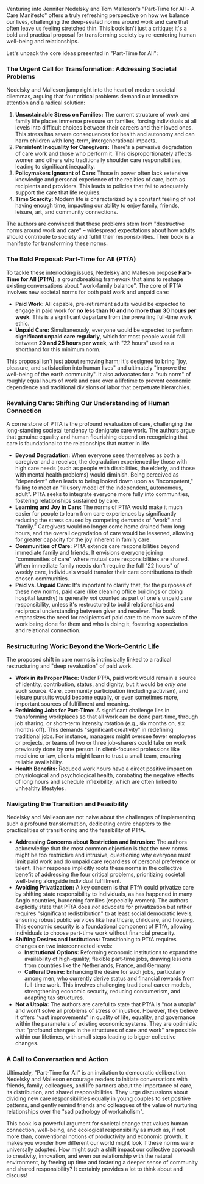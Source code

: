Venturing into Jennifer Nedelsky and Tom Malleson's "Part-Time for All - A Care Manifesto" offers a truly refreshing perspective on how we balance our lives, challenging the deep-seated norms around work and care that often leave us feeling stretched thin. This book isn't just a critique; it's a bold and practical proposal for transforming society by re-centering human well-being and relationships.

Let's unpack the core ideas presented in "Part-Time for All":

### The Urgent Call for Transformation: Addressing Societal Problems

Nedelsky and Malleson jump right into the heart of modern societal dilemmas, arguing that four critical problems demand our immediate attention and a radical solution:

1. **Unsustainable Stress on Families:** The current structure of work and family life places immense pressure on families, forcing individuals at all levels into difficult choices between their careers and their loved ones. This stress has severe consequences for health and autonomy and can harm children with long-term, intergenerational impacts.
2. **Persistent Inequality for Caregivers:** There's a pervasive degradation of care work and those who perform it. This disproportionately affects women and others who traditionally shoulder care responsibilities, leading to significant inequality.
3. **Policymakers Ignorant of Care:** Those in power often lack extensive knowledge and personal experience of the realities of care, both as recipients and providers. This leads to policies that fail to adequately support the care that life requires.
4. **Time Scarcity:** Modern life is characterized by a constant feeling of not having enough time, impacting our ability to enjoy family, friends, leisure, art, and community connections.

The authors are convinced that these problems stem from "destructive norms around work and care" – widespread expectations about how adults should contribute to society and fulfill their responsibilities. Their book is a manifesto for transforming these norms.

### The Bold Proposal: Part-Time for All (PTfA)

To tackle these interlocking issues, Nedelsky and Malleson propose **Part-Time for All (PTfA)**, a groundbreaking framework that aims to reshape existing conversations about "work-family balance". The core of PTfA involves new societal norms for both paid work and unpaid care:

- **Paid Work:** All capable, pre-retirement adults would be expected to engage in paid work for **no less than 10 and no more than 30 hours per week**. This is a significant departure from the prevailing full-time work ethic.
- **Unpaid Care:** Simultaneously, everyone would be expected to perform **significant unpaid care regularly**, which for most people would fall between **20 and 25 hours per week**, with "22 hours" used as a shorthand for this minimum norm.

This proposal isn't just about removing harm; it's designed to bring "joy, pleasure, and satisfaction into human lives" and ultimately "improve the well-being of the earth community". It also advocates for a "sub norm" of roughly equal hours of work and care over a lifetime to prevent economic dependence and traditional divisions of labor that perpetuate hierarchies.

### Revaluing Care: Shifting Our Understanding of Human Connection

A cornerstone of PTfA is the profound revaluation of care, challenging the long-standing societal tendency to denigrate care work. The authors argue that genuine equality and human flourishing depend on recognizing that care is foundational to the relationships that matter in life.

- **Beyond Degradation:** When everyone sees themselves as both a caregiver and a receiver, the degradation experienced by those with high care needs (such as people with disabilities, the elderly, and those with mental health problems) would diminish. Being perceived as "dependent" often leads to being looked down upon as "incompetent," failing to meet an "illusory model of the independent, autonomous, adult". PTfA seeks to integrate everyone more fully into communities, fostering relationships sustained by care.
- **Learning and Joy in Care:** The norms of PTfA would make it much easier for people to learn from care experiences by significantly reducing the stress caused by competing demands of "work" and "family." Caregivers would no longer come home drained from long hours, and the overall degradation of care would be lessened, allowing for greater capacity for the joy inherent in family care.
- **Communities of Care:** PTfA extends care responsibilities beyond immediate family and friends. It envisions everyone joining "communities of care" where mutual care responsibilities are shared. When immediate family needs don't require the full "22 hours" of weekly care, individuals would transfer their care contributions to their chosen communities.
- **Paid vs. Unpaid Care:** It's important to clarify that, for the purposes of these new norms, paid care (like cleaning office buildings or doing hospital laundry) is generally _not_ counted as part of one's unpaid care responsibility, unless it's restructured to build relationships and reciprocal understanding between giver and receiver. The book emphasizes the need for recipients of paid care to be more aware of the work being done for them and who is doing it, fostering appreciation and relational connection.

### Restructuring Work: Beyond the Work-Centric Life

The proposed shift in care norms is intrinsically linked to a radical restructuring and "deep revaluation" of paid work.

- **Work in its Proper Place:** Under PTfA, paid work would remain a source of identity, contribution, status, and dignity, but it would be _only one_ such source. Care, community participation (including activism), and leisure pursuits would become equally, or even sometimes more, important sources of fulfillment and meaning.
- **Rethinking Jobs for Part-Time:** A significant challenge lies in transforming workplaces so that all work can be done part-time, through job sharing, or short-term intensity rotation (e.g., six months on, six months off). This demands "significant creativity" in redefining traditional jobs. For instance, managers might oversee fewer employees or projects, or teams of two or three job-sharers could take on work previously done by one person. In client-focused professions like medicine or law, clients might learn to trust a small team, ensuring reliable availability.
- **Health Benefits:** Reduced work hours have a direct positive impact on physiological and psychological health, combating the negative effects of long hours and schedule inflexibility, which are often linked to unhealthy lifestyles.

### Navigating the Transition and Feasibility

Nedelsky and Malleson are not naive about the challenges of implementing such a profound transformation, dedicating entire chapters to the practicalities of transitioning and the feasibility of PTfA.

- **Addressing Concerns about Restriction and Intrusion:** The authors acknowledge that the most common objection is that the new norms might be too restrictive and intrusive, questioning why everyone must limit paid work and do unpaid care regardless of personal preference or talent. Their response implicitly roots these norms in the collective benefit of addressing the four critical problems, prioritizing societal well-being alongside individual fulfillment.
- **Avoiding Privatization:** A key concern is that PTfA could privatize care by shifting state responsibility to individuals, as has happened in many Anglo countries, burdening families (especially women). The authors explicitly state that PTfA does _not_ advocate for privatization but rather requires "significant redistribution" to at least social democratic levels, ensuring robust public services like healthcare, childcare, and housing. This economic security is a foundational component of PTfA, allowing individuals to choose part-time work without financial precarity.
- **Shifting Desires and Institutions:** Transitioning to PTfA requires changes on two interconnected levels:
    - **Institutional Options:** Reforming economic institutions to expand the availability of high-quality, flexible part-time jobs, drawing lessons from countries like the Netherlands, France, and Germany.
    - **Cultural Desire:** Enhancing the desire for such jobs, particularly among men, who currently derive status and financial rewards from full-time work. This involves challenging traditional career models, strengthening economic security, reducing consumerism, and adapting tax structures.
- **Not a Utopia:** The authors are careful to state that PTfA is "not a utopia" and won't solve all problems of stress or injustice. However, they believe it offers "vast improvements" in quality of life, equality, and governance within the parameters of existing economic systems. They are optimistic that "profound changes in the structures of care and work" are possible within our lifetimes, with small steps leading to bigger collective changes.

### A Call to Conversation and Action

Ultimately, "Part-Time for All" is an invitation to democratic deliberation. Nedelsky and Malleson encourage readers to initiate conversations with friends, family, colleagues, and life partners about the importance of care, its distribution, and shared responsibilities. They urge discussions about dividing new care responsibilities equally in young couples to set positive patterns, and gently remind friends and colleagues of the value of nurturing relationships over the "sad pathology of workaholism".

This book is a powerful argument for societal change that values human connection, well-being, and ecological responsibility as much as, if not more than, conventional notions of productivity and economic growth. It makes you wonder how different our world might look if these norms were universally adopted. How might such a shift impact our collective approach to creativity, innovation, and even our relationship with the natural environment, by freeing up time and fostering a deeper sense of community and shared responsibility? It certainly provides a lot to think about and discuss!